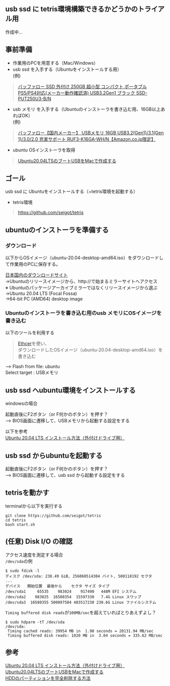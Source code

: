 ## usb ssd に tetris環境構築できるかどうかのトライアル用

作成中... 

## 事前準備

- 作業用のPCを用意する（Mac/Windows）
- usb ssd を入手する（Ubuntuをインストールする用）  
(例)
> [バッファロー SSD 外付け 250GB 超小型 コンパクト ポータブル PS5/PS4対応(メーカー動作確認済) USB3.2Gen1 ブラック SSD-PUT250U3-B/N](https://www.amazon.co.jp/gp/product/B08N4F3CVY/ref=ppx_yo_dt_b_asin_title_o02_s01?ie=UTF8&psc=1)  

- usb メモリ を入手する（Ubuntuのインストーラを書き込む用、16GB以上あればOK）  
(例)
> [バッファロー【国内メーカー】 USBメモリ 16GB USB3.2(Gen1)/3.1(Gen 1)/3.0/2.0 充実サポート RUF3-K16GA-WH/N【Amazon.co.jp限定】](https://www.amazon.co.jp/gp/product/B087CHWZ33/ref=ppx_yo_dt_b_asin_title_o04_s00?ie=UTF8&psc=1)  

- ubuntu OSインストーラを取得
> [Ubuntu20.04LTSのブートUSBをMacで作成する](https://qiita.com/seigot/items/faea0998e17c40b3a63e)

## ゴール
usb ssd に Ubuntuをインストールする（+tetris環境を起動する）

- tetris環境
> https://github.com/seigot/tetris

## ubuntuのインストーラを準備する

### ダウンロード

以下からOSイメージ（ubuntu-20.04-desktop-amd64.iso）をダウンロードして作業用のPCに保存する。  

[日本国内のダウンロードサイト](https://www.ubuntulinux.jp/ubuntu/mirrors)  
→Ubuntuのリリースイメージから、http://で始まるミラーサイトへアクセス  
※ Ubuntuのパッケージアーカイブミラーではなくリリースイメージから選ぶ  
→Ubuntu 20.04 LTS (Focal Fossa)  
→64-bit PC (AMD64) desktop image  

### Ubuntuのインストーラを書き込む用のusb メモリにOSイメージを書き込む

以下のツールを利用する  
  
> [Ethcer](https://www.balena.io/etcher/)を使い、    
> ダウンロードしたOSイメージ（ubuntu-20.04-desktop-amd64.iso）を書き込む  
  
--> Flash from file: ubuntu    
    Select target  : USBメモリ  
  
## usb ssd へubuntu環境をインストールする

windowsの場合  
  
起動直後にF2ボタン（or F何かのボタン）を押す？  
--> BIOS画面に遷移して、USBメモリから起動する設定をする  
  
以下を参考  
[Ubuntu 20.04 LTS インストール方法（外付けドライブ用）](https://qiita.com/koba-jon/items/019a3b4eac4f60ca89c9)  
  
## usb ssd からubuntuを起動する
  
起動直後にF2ボタン（or F何かのボタン）を押す？  
--> BIOS画面に遷移して、usb ssd から起動する設定をする  
  
## tetrisを動かす
  
terminalから以下を実行する  
  
```
git clone https://github.com/seigot/tetris
cd tetris
bash start.sh
```

## (任意) Disk I/O の確認
  
アクセス速度を測定する場合  
`/dev/sda`の例

```
$ sudo fdisk -l
ディスク /dev/sda: 238.49 GiB, 256060514304 バイト, 500118192 セクタ
...
デバイス   開始位置  最後から    セクタ サイズ タイプ
/dev/sda1     65535    983024    917490   448M EFI システム
/dev/sda2    983025  16580354  15597330   7.4G Linux スワップ
/dev/sda3  16580355 500097584 483517230 230.6G Linux ファイルシステム
```

`Timing buffered disk reads`が`100MB/sec`を超えていればとりあえずよし？

```
$ sudo hdparm -tT /dev/sda
/dev/sda:
 Timing cached reads: 39954 MB in  1.98 seconds = 20131.94 MB/sec
 Timing buffered disk reads: 1020 MB in  3.04 seconds = 335.62 MB/sec
```

## 参考
[Ubuntu 20.04 LTS インストール方法（外付けドライブ用）](https://qiita.com/koba-jon/items/019a3b4eac4f60ca89c9)  
[Ubuntu20.04LTSのブートUSBをMacで作成する](https://qiita.com/seigot/items/faea0998e17c40b3a63e)  
[HDDのパーティションを完全削除する方法](https://qiita.com/ricrowl/items/4cc3aa1727a08c8d8413)  
